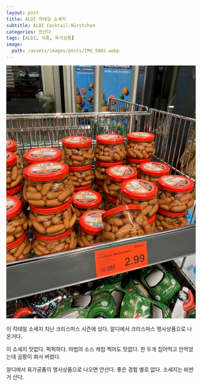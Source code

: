 ```yaml
---
layout: post
title: ALDI 칵테일 소세지
subtitle: ALDI Cocktail-Würstchen
categories: 안산다
tags: [ALDI, 식품, 육가공품]
image:
  path: /assets/images/posts/IMG_5802.webp
---
```


![](/assets/images/posts/IMG_5802.webp)

이 칵테일 소세지 지난 크리스마스 시즌에 샀다. 알디에서 크리스마스 행사상품으로 나온거다.

이 소세지 맛없다. 퍽퍽하다. 마법의 소스 캐첩 찍어도 맛없다. 한 두개 집어먹고 안먹었는데 곰팡이 펴서 버렸다.

알디에서 육가공품이 행사상품으로 나오면 안산다. 좋은 경험 별로 없다. 소세지는 비싼거 산다.
